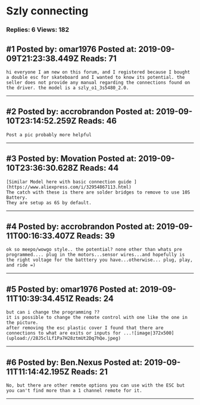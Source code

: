 # Szly connecting

### Replies: 6 Views: 182

## \#1 Posted by: omar1976 Posted at: 2019-09-09T21:23:38.449Z Reads: 71

```
hi everyone I am new on this forum, and I registered because I bought a double esc for skateboard and I wanted to know its potential. the seller does not provide any manual regarding the connections found on the driver. the model is a szly_o1_3s5480_2.0.
```

---
## \#2 Posted by: accrobrandon Posted at: 2019-09-10T23:14:52.259Z Reads: 46

```
Post a pic probably more helpful
```

---
## \#3 Posted by: Movation Posted at: 2019-09-10T23:36:30.628Z Reads: 44

```
[Similar Model here with basic connection guide ](https://www.aliexpress.com/i/32954867113.html)
The catch with these is there are solder bridges to remove to use 10S Battery.
They are setup as 6S by default.
```

---
## \#4 Posted by: accrobrandon Posted at: 2019-09-11T00:16:33.407Z Reads: 39

```
ok so meepo/wowgo style.. the potential? none other than whats pre programmed.... plug in the motors...sensor wires...and hopefully is the right voltage for the batttery you have...otherwise... plug, play, and ride =)
```

---
## \#5 Posted by: omar1976 Posted at: 2019-09-11T10:39:34.451Z Reads: 24

```
but can i change the programming ??
it is possible to change the remote control with one like the one in the picture.
after removing the esc plastic cover I found that there are connections to what are exits or inputs for ...![image|372x500](upload://28J5clLf1Pa7H28ztmUt2Dq7hQe.jpeg)
```

---
## \#6 Posted by: Ben.Nexus Posted at: 2019-09-11T11:14:42.195Z Reads: 21

```
No, but there are other remote options you can use with the ESC but you can't find more than a 1 channel remote for it.
```

---
